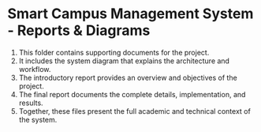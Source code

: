 # Smart Campus Management System - Reports & Diagrams

1. This folder contains supporting documents for the project.  
2. It includes the system diagram that explains the architecture and workflow.  
3. The introductory report provides an overview and objectives of the project.  
4. The final report documents the complete details, implementation, and results.  
5. Together, these files present the full academic and technical context of the system.
